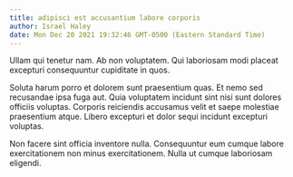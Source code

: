 ```yaml
---
title: adipisci est accusantium labore corporis
author: Israel Haley
date: Mon Dec 20 2021 19:32:46 GMT-0500 (Eastern Standard Time)
---
```

Ullam qui tenetur nam. Ab non voluptatem. Qui laboriosam modi placeat excepturi consequuntur cupiditate in quos.

 Soluta harum porro et dolorem sunt praesentium quas. Et nemo sed recusandae ipsa fuga aut. Quia voluptatem incidunt sint nisi sunt dolores officiis voluptas. Corporis reiciendis accusamus velit et saepe molestiae praesentium atque. Libero excepturi et dolor sequi incidunt excepturi voluptas.

 Non facere sint officia inventore nulla. Consequuntur eum cumque labore exercitationem non minus exercitationem. Nulla ut cumque laboriosam eligendi.